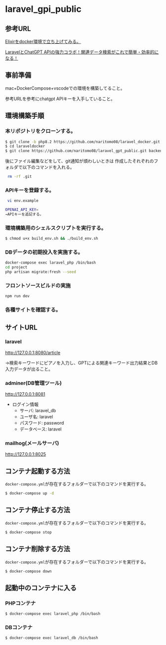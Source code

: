 # laravel_gpi_public

## 参考URL

[Elixirをdocker環境で立ち上げてみる。](https://qiita.com/naritomo08/items/fecf4ace7b9ca9078102)

[LaravelとChatGPT APIの強力コラボ！関連データ検索がこれで簡単・効率的になる！](https://blog.capilano-fw.com/?p=11642#i-8)

## 事前準備

mac+DockerCompose+vscodeでの環境を構築してること。

参考URLを参考にchatgpt APIキーを入手していること。

## 環境構築手順

### 本リポジトリをクローンする。

```bash
$ git clone -b php8.2 https://github.com/naritomo08/laravel_docker.git laraveldocker
$ cd laraveldocker
$ git clone https://github.com/naritomo08/laravel_gpt_public.git backend
```

後にファイル編集などをして、git通知が煩わしいときは
作成したそれぞれのフォルダで以下のコマンドを入れる。

```bash
 rm -rf .git
```

### APIキーを登録する。

```bash
 vi env.example

OPENAI_API_KEY=
→APIキーを追記する。
```

### 環境構築用のシェルスクリプトを実行する。

```bash
$ chmod u+x build_env.sh && ./build_env.sh
```

### DBデータの初期投入を実施する。

```bash
docker-compose exec laravel_php /bin/bash
cd project
php artisan migrate:fresh --seed
```

### フロントソースビルドの実施

```bash
npm run dev
```

### 各種サイトを確認する。

## サイトURL

### laravel

http://127.0.0.1:8080/article

→検索キーワードにピアノを入力し、GPTによる関連キーワード出力結果とDB入力データが出ること。

### adminer(DB管理ツール)

http://127.0.0.1:8081


* ログイン情報
  - サーバ: laravel_db
  - ユーザ名: laravel
  - パスワード: password
  - データベース: laravel

### mailhog(メールサーバ)

http://127.0.0.1:8025


## コンテナ起動する方法

`docker-compose.yml`が存在するフォルダーで以下のコマンドを実行する。

```bash
$ docker-compose up -d
```

## コンテナ停止する方法

`docker-compose.yml`が存在するフォルダーで以下のコマンドを実行する。

```bash
$ docker-compose stop
```

## コンテナ削除する方法

`docker-compose.yml`が存在するフォルダーで以下のコマンドを実行する。

```bash
$ docker-compose down
```

## 起動中のコンテナに入る

### PHPコンテナ

```bash
$ docker-compose exec laravel_php /bin/bash
```

### DBコンテナ

```bash
$ docker-compose exec laravel_db /bin/bash
```
